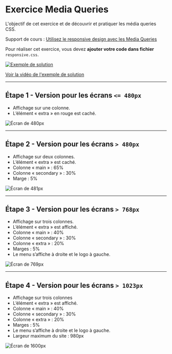 # Exercice Media Queries

L'objectif de cet exercice et de découvrir et pratiquer les média queries CSS.

Support de cours : [Utilisez le responsive design avec les Media Queries](https://openclassrooms.com/fr/courses/1603881-creez-votre-site-web-avec-html5-et-css3/8061510-utilisez-le-responsive-design-avec-les-media-queries)

Pour réaliser cet exercice, vous devez **ajouter votre code dans
fichier** `responsive.css`.

[![Exemple de solution](https://img.youtube.com/vi/S_bMx44P6gs/0.jpg)](https://www.youtube.com/watch?v=S_bMx44P6gs)

[Voir la vidéo de l'exemple de solution](https://www.youtube.com/watch?v=S_bMx44P6gs)

---
## Étape 1 - Version pour les écrans `<= 480px`

* Affichage sur une colonne.
* L’élément « extra » en rouge est caché.

![Écran de 480px](_sources/480px.png)

---
## Étape 2 - Version pour les écrans `> 480px`

* Affichage sur deux colonnes.
* L’élément « extra » est caché.
* Colonne « main » : 65%
* Colonne « secondary » : 30%
* Marge : 5%

![Écran de 481px](_sources/481px.png)

---
## Étape 3 - Version pour les écrans `> 768px`

* Affichage sur trois colonnes.
* L’élément « extra » est affiché.
* Colonne « main » : 40%
* Colonne « secondary » : 30%
* Colonne « extra » : 20%
* Marges : 5%
* Le menu s’affiche à droite et le logo à gauche.

![Écran de 769px](_sources/769px.png)

---
## Étape 4 - Version pour les écrans `> 1023px`

* Affichage sur trois colonnes
* L’élément « extra » est affiché.
* Colonne « main » : 40%
* Colonne « secondary » : 30%
* Colonne « extra » : 20%
* Marges : 5%
* Le menu s’affiche à droite et le logo à gauche.
* Largeur maximum du site : 980px

![Écran de 1600px](_sources/1600px.png)
